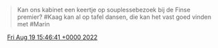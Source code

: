 > Kan ons kabinet een keertje op souplessebezoek bij de Finse premier? \#Kaag kan al op tafel dansen, die kan het vast goed vinden met \#Marin

<img src="../../media/tweet.ico" width="12" /> [Fri Aug 19 15:46:41 +0000 2022](https://twitter.com/DromerDenker/status/1560654495675449346)